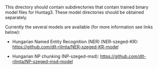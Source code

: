 This directory should contain subdirectories that contain trained binary model files for Huntag3.
These model directories should be obtained separately.

Currently the several models are available (for more information see links below):

* Hungarian Named Entity Recognition (NER) (NER-szeged-KR): https://github.com/dlt-rilmta/NER-szeged-KR-model

* Hungarian NP chunking (NP-szeged-msd): https://github.com/dlt-rilmta/NP-szeged-msd-model


